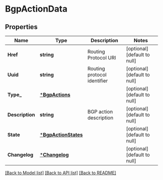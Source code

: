 # BgpActionData

## Properties
Name | Type | Description | Notes
------------ | ------------- | ------------- | -------------
**Href** | **string** | Routing Protocol URI | [optional] [default to null]
**Uuid** | **string** | Routing protocol identifier | [optional] [default to null]
**Type_** | [***BgpActions**](BGPActions.md) |  | [optional] [default to null]
**Description** | **string** | BGP action description | [optional] [default to null]
**State** | [***BgpActionStates**](BGPActionStates.md) |  | [optional] [default to null]
**Changelog** | [***Changelog**](Changelog.md) |  | [optional] [default to null]

[[Back to Model list]](../README.md#documentation-for-models) [[Back to API list]](../README.md#documentation-for-api-endpoints) [[Back to README]](../README.md)

